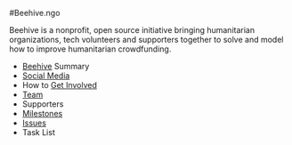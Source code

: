#Beehive.ngo

Beehive is a nonprofit, open source initiative bringing humanitarian organizations, tech volunteers and supporters together to solve and model how to improve humanitarian crowdfunding.

* [Beehive](https://github.com/BeehiveNGO/Beehive/wiki/Beehive) Summary
* [Social Media](https://github.com/BeehiveNGO/Beehive/wiki/Social-Media)
* How to [Get Involved](https://github.com/BeehiveNGO/Beehive/wiki/Get-Involved)
* [Team](https://github.com/BeehiveNGO/Beehive/wiki/Team)
* Supporters
* [Milestones](https://github.com/BeehiveNGO/Beehive/milestones?with_issues=no)
* [Issues](https://github.com/BeehiveNGO/Beehive/issues)
* Task List
